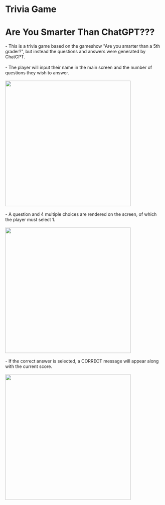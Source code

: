 # Trivia Game
<h1>Are You Smarter Than ChatGPT???</h1>
- This is a trivia game based on the gameshow "Are you smarter than a 5th grader?", but instead the questions and answers were generated by ChatGPT.<br><br>
- The player will input their name in the main screen and the number of questions they wish to answer.<br><br>
<img src="https://user-images.githubusercontent.com/109121563/230237076-2321caf9-d604-4987-ba31-ec5149b2de16.png" width="400px"><br><br>
- A question and 4 multiple choices are rendered on the screen, of which the player must select 1.<br><br>
<img src="https://user-images.githubusercontent.com/109121563/230237715-27475de7-dea6-4fe6-9da3-8f5ee948ed6d.png" width="400px"><br><br>
- If the correct answer is selected, a CORRECT message will appear along with the current score.<br><br>
<img src="https://user-images.githubusercontent.com/109121563/230238001-869342df-f53d-49c1-8bea-33faa3b9478b.png" width="400px"><br><br>

